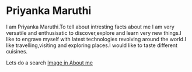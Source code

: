 # Priyanka Maruthi

I am Priyanka Maruthi.To tell about intresting facts about me I am very versatile and enthusisatic to discover,explore and learn very new things.I like to engrave myself with latest technologies revolving around the world.I like travelling,visiting and exploring places.I would like to taste different cuisines.

Lets do a search
[Image in About me](https://github.com/Maruthi158/assignment2-Maruthi/blob/main/photo.jpg)